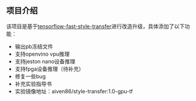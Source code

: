 ## 项目介绍

该项目是基于[tensorflow-fast-style-transfer](https://github.com/hwalsuklee/tensorflow-fast-style-transfer)进行改造升级，具体添加了以下功能：

* 输出pb冻结文件
* 支持openvino vpu推理
* 支持jeston nano设备推理
* 支持fpga设备推理（待补充）
* 修复一些bug
* 补充实验指导书
* 实验镜像地址：aiven86/style-transfer:1.0-gpu-tf